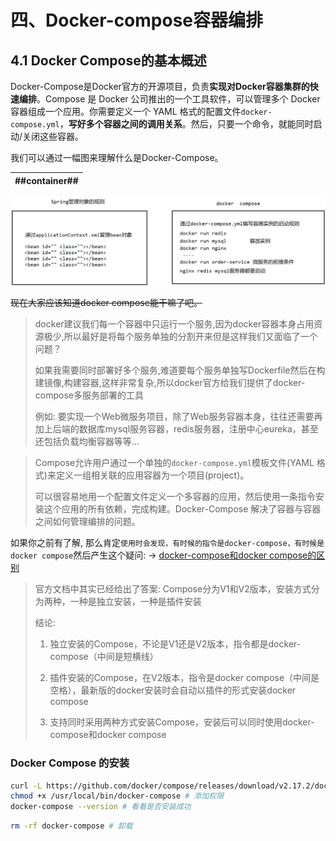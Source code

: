# 四、Docker-compose容器编排
## 4.1 Docker Compose的基本概述
Docker-Compose是Docker官方的开源项目，负责**实现对Docker容器集群的快速编排**。Compose 是 Docker 公司推出的一个工具软件，可以管理多个 Docker 容器组成一个应用。你需要定义一个 YAML 格式的配置文件`docker-compose.yml`，**写好多个容器之间的调用关系**。然后，只要一个命令，就能同时启动/关闭这些容器。

我们可以通过一幅图来理解什么是Docker-Compose。

| ##container## |
|:--:|
![Clip_2024-04-25_17-44-10.png ##w600##](./Clip_2024-04-25_17-44-10.png)

~~现在大家应该知道docker compose能干嘛了吧。~~

> docker建议我们每一个容器中只运行一个服务,因为docker容器本身占用资源极少,所以最好是将每个服务单独的分割开来但是这样我们又面临了一个问题？
>
> 如果我需要同时部署好多个服务,难道要每个服务单独写Dockerfile然后在构建镜像,构建容器,这样非常复杂,所以docker官方给我们提供了docker-compose多服务部署的工具
>
> 例如: 要实现一个Web微服务项目，除了Web服务容器本身，往往还需要再加上后端的数据库mysql服务容器，redis服务器，注册中心eureka，甚至还包括负载均衡容器等等...


> Compose允许用户通过一个单独的`docker-compose.yml`模板文件(YAML 格式)来定义一组相关联的应用容器为一个项目(project)。
>
> 可以很容易地用一个配置文件定义一个多容器的应用，然后使用一条指令安装这个应用的所有依赖，完成构建。Docker-Compose 解决了容器与容器之间如何管理编排的问题。

如果你之前有了解, 那么肯定`使用时会发现，有时候的指令是docker-compose，有时候是docker compose`然后产生这个疑问: -> [docker-compose和docker compose的区别](https://www.cnblogs.com/zhaodalei/p/17553269.html)

> 官方文档中其实已经给出了答案: Compose分为V1和V2版本，安装方式分为两种，一种是独立安装，一种是插件安装
>
> 结论:
> 1. 独立安装的Compose，不论是V1还是V2版本，指令都是docker-compose（中间是短横线）
>
> 2. 插件安装的Compose，在V2版本，指令是docker compose（中间是空格），最新版的docker安装时会自动以插件的形式安装docker compose
>
> 3. 支持同时采用两种方式安装Compose，安装后可以同时使用docker-compose和docker compose

### Docker Compose 的安装

```bash
curl -L https://github.com/docker/compose/releases/download/v2.17.2/docker-compose-`uname -s`-`uname -m` > /usr/local/bin/docker-compose
chmod +x /usr/local/bin/docker-compose # 添加权限
docker-compose --version # 看看是否安装成功
```

```bash
rm -rf docker-compose # 卸载
```

